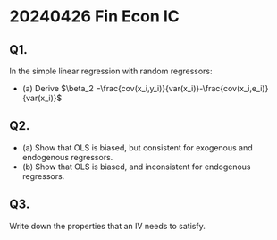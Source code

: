 # 20240426 Fin Econ IC


## Q1. 

In the simple linear regression with random regressors: 
- (a) Derive $\beta_2 =\frac{cov(x_i,y_i)}{var(x_i)}-\frac{cov(x_i,e_i)}{var(x_i)}$


## Q2. 
- (a) Show that OLS is biased, but consistent for  exogenous and endogenous regressors.
- (b)  Show that OLS is biased, and inconsistent for  endogenous regressors.


## Q3.

Write down the properties that an IV needs to satisfy. 

